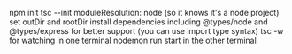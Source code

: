 npm init
tsc --init
moduleResolution: node (so it knows it's a node project)
set outDir and rootDir
install dependencies
including @types/node and @types/express for better support (you can use import type syntax)
tsc -w for watching in one terminal
nodemon run start in the other terminal
